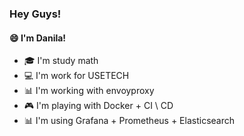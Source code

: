 ### Hey Guys!
#### :smile: I'm Danila!

- :mortar_board: I'm study math
- :computer: I'm work for USETECH
- :bar_chart: I'm working with envoyproxy 
- :video_game: I'm playing with Docker + CI \ CD
- :bar_chart: I'm using Grafana + Prometheus + Elasticsearch


<!--
**Guddr/Guddr** is a ✨ _special_ ✨ repository because its `README.md` (this file) appears on your GitHub profile.

Here are some ideas to get you started:

- 🔭 I’m currently working on ...
- 🌱 I’m currently learning ...
- 👯 I’m looking to collaborate on ...
- 🤔 I’m looking for help with ...
- 💬 Ask me about ...
- 📫 How to reach me: ...
- 😄 Pronouns: ...
- ⚡ Fun fact: ...
-->
